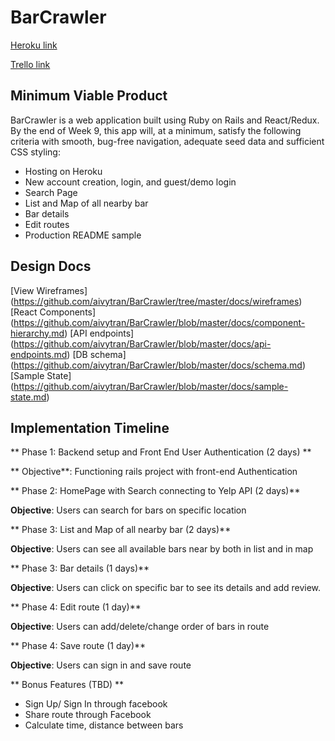 # BarCrawler

[Heroku link](https://www.heroku.com/)

[Trello link ](https://trello.com/b/OQTveoS9/barcrawler)


## Minimum Viable Product

BarCrawler is a web application built using Ruby on Rails and React/Redux. By the end of Week 9, this app will, at a minimum, satisfy the following criteria with smooth, bug-free navigation, adequate seed data and sufficient CSS styling:

- Hosting on Heroku
- New account creation, login, and guest/demo login
- Search Page
- List and Map of all nearby bar
- Bar details
- Edit routes
- Production README sample


## Design Docs

[View Wireframes] (https://github.com/aivytran/BarCrawler/tree/master/docs/wireframes)
[React Components] (https://github.com/aivytran/BarCrawler/blob/master/docs/component-hierarchy.md)
[API endpoints] (https://github.com/aivytran/BarCrawler/blob/master/docs/api-endpoints.md)
[DB schema] (https://github.com/aivytran/BarCrawler/blob/master/docs/schema.md)
[Sample State] (https://github.com/aivytran/BarCrawler/blob/master/docs/sample-state.md)

## Implementation Timeline

** Phase 1: Backend setup and Front End User Authentication (2 days) **

** Objective**: Functioning rails project with front-end Authentication

** Phase 2: HomePage with Search connecting to Yelp API  (2 days)**

**Objective**: Users can search for bars on specific location

** Phase 3: List and Map of all nearby bar  (2 days)**

**Objective**: Users can see all available bars near by both in list and in map

** Phase 3: Bar details (1 days)**

**Objective**: Users can click on specific bar to see its details and add review.

** Phase 4: Edit route (1 day)**

**Objective**: Users can add/delete/change order of bars in route

** Phase 4: Save route (1 day)**

**Objective**: Users can sign in and save route

** Bonus Features (TBD) **

- Sign Up/ Sign In through facebook
- Share route through Facebook
- Calculate time, distance between bars
